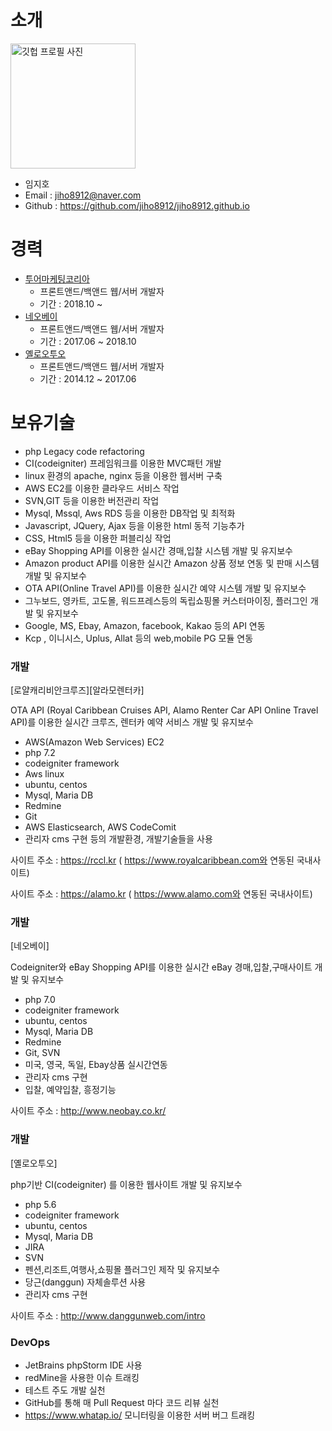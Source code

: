 # 소개

<img alt="깃헙 프로필 사진" src="https://scontent-ssn1-1.cdninstagram.com/v/t51.2885-15/sh0.08/e35/p640x640/76994115_512496802718088_3662212403532706616_n.jpg?_nc_ht=scontent-ssn1-1.cdninstagram.com&_nc_cat=100&_nc_ohc=8vJNk3V87zwAX8X1iLg&oh=e248627a0d61158115da4ec9fec976bc&oe=5F4B78C9" width="200">

* 임지호
* Email : jiho8912@naver.com
* Github : https://github.com/jiho8912/jiho8912.github.io


# 경력
* [투어마케팅코리아](https://rccl.kr)
    - 프론트앤드/백앤드 웹/서버 개발자
    - 기간 : 2018.10 ~
* [네오베이](https://neobay.co.kr)
    - 프론트앤드/백앤드 웹/서버 개발자
    - 기간 : 2017.06 ~ 2018.10
* [옐로오투오](http://www.yelloo2o.com/kr/)
    - 프론트앤드/백앤드 웹/서버 개발자
    - 기간 : 2014.12 ~ 2017.06

# 보유기술
- php Legacy code refactoring
- CI(codeigniter) 프레임워크를 이용한 MVC패턴 개발
- linux 환경의 apache, nginx 등을 이용한 웹서버 구축
- AWS EC2를 이용한 클라우드 서비스 작업
- SVN,GIT 등을 이용한 버전관리 작업
- Mysql, Mssql, Aws RDS 등을 이용한 DB작업 및 최적화
- Javascript, JQuery, Ajax 등을 이용한 html 동적 기능추가
- CSS, Html5 등을 이용한 퍼블리싱 작업
- eBay Shopping API를 이용한 실시간 경매,입찰 시스템 개발 및 유지보수
- Amazon product API를 이용한 실시간 Amazon 상품 정보 연동 및 판매 시스템 개발 및 유지보수
- OTA API(Online Travel API)를 이용한 실시간 예약 시스템 개발 및 유지보수
- 그누보드, 영카트, 고도몰, 워드프레스등의 독립쇼핑몰 커스터마이징, 플러그인 개발 및 유지보수
- Google, MS, Ebay, Amazon, facebook, Kakao 등의 API 연동
- Kcp , 이니시스, Uplus, Allat 등의 web,mobile PG 모듈 연동


### 개발 
[로얄캐리비안크루즈][알라모렌터카]

OTA API (Royal Caribbean Cruises API, Alamo Renter Car API Online Travel API)를 이용한
실시간 크루즈, 렌터카 예약 서비스 개발 및 유지보수
- AWS(Amazon Web Services) EC2
- php 7.2
- codeigniter framework
- Aws linux
- ubuntu, centos
- Mysql, Maria DB
- Redmine
- Git
- AWS Elasticsearch, AWS CodeComit
- 관리자 cms 구현
등의 개발환경, 개발기술들을 사용

사이트 주소 : https://rccl.kr ( https://www.royalcaribbean.com와 연동된 국내사이트)

사이트 주소 : https://alamo.kr ( https://www.alamo.com와 연동된 국내사이트)

### 개발 
[네오베이]

Codeigniter와 eBay Shopping API를 이용한 실시간 eBay 경매,입찰,구매사이트 개발 및 유지보수
- php 7.0
- codeigniter framework
- ubuntu, centos
- Mysql, Maria DB
- Redmine
- Git, SVN
- 미국, 영국, 독일, Ebay상품 실시간연동
- 관리자 cms 구현
- 입찰, 예약입찰, 흥정기능

사이트 주소 : http://www.neobay.co.kr/

### 개발 
[옐로오투오]

php기반 CI(codeigniter) 를 이용한 웹사이트 개발 및 유지보수
- php 5.6
- codeigniter framework
- ubuntu, centos
- Mysql, Maria DB
- JIRA
- SVN
- 펜션,리조트,여행사,쇼핑몰 플러그인 제작 및 유지보수
- 당근(danggun) 자체솔루션 사용
- 관리자 cms 구현

사이트 주소 : http://www.danggunweb.com/intro

### DevOps
- JetBrains phpStorm IDE 사용
- redMine을 사용한 이슈 트래킹
- 테스트 주도 개발 실천
- GitHub를 통해 매 Pull Request 마다 코드 리뷰 실천
- https://www.whatap.io/ 모니터링을 이용한 서버 버그 트래킹